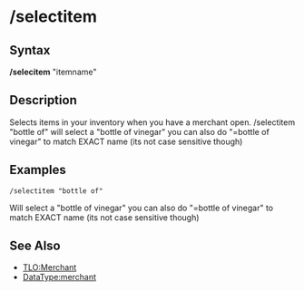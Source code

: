 # /selectitem

## Syntax

**/selecitem** "itemname"

## Description

Selects items in your inventory when you have a merchant open. /selectitem "bottle of" will select a "bottle of vinegar" you can also do "=bottle of vinegar" to match EXACT name (its not case sensitive though)

## Examples

`/selectitem "bottle of"`

Will select a "bottle of vinegar" you can also do "=bottle of vinegar" to match EXACT name (its not case sensitive though)

## See Also

* [TLO:Merchant](../../data-types-and-top-level-objects/top-level-objects/tlo-merchant.md)
* [DataType:merchant](../../data-types-and-top-level-objects/data-types/datatype-merchant.md)

